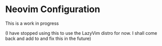 # Neovim Configuration
This is a work in progress

(I have stopped using this to use the LazyVim distro for now. I shall come back and add to and fix this in the future)
